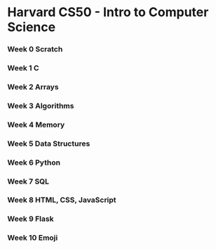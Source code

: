 # Harvard CS50 - Intro to Computer Science

### Week 0 Scratch
### Week 1 C
### Week 2 Arrays
### Week 3 Algorithms
### Week 4 Memory
### Week 5 Data Structures
### Week 6 Python
### Week 7 SQL
### Week 8 HTML, CSS, JavaScript
### Week 9 Flask
### Week 10 Emoji
